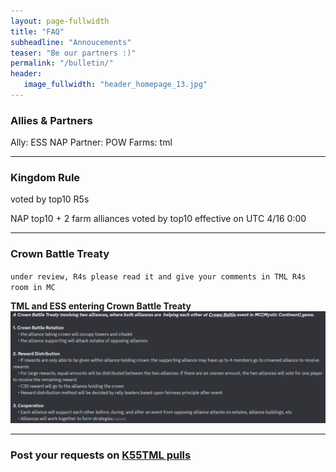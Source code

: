 ```yaml
---
layout: page-fullwidth
title: "FAQ"
subheadline: "Annoucements"
teaser: "Be our partners :)"
permalink: "/bulletin/"
header:
   image_fullwidth: "header_homepage_13.jpg"
---
```

### Allies & Partners
Ally: ESS
NAP Partner: POW
Farms: tml

--- 
### Kingdom Rule
voted by top10 R5s
  
NAP top10 + 2 farm alliances voted by top10 
effective on UTC 4/16 0:00

---
### Crown Battle Treaty

`under review, R4s please read it and give your comments in TML R4s room in MC`<br>

**TML and ESS entering Crown Battle Treaty**<br>
![](https://github.com/rkuo2023/K75TML/blob/gh-pages/images/Crown%20Battle%20Treaty.PNG?raw=true)

---
### Post your requests on [K55TML pulls](https://github.com/rkuo2023/K75TML/pulls)

